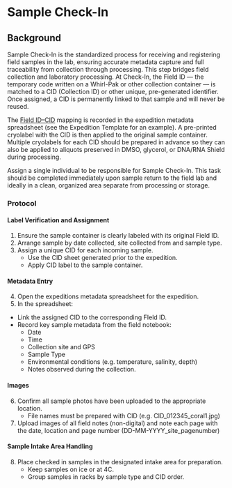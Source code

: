 # Sample Check-In

## Background

Sample Check-In is the standardized process for receiving and registering field samples in the lab, ensuring accurate metadata capture and full traceability from collection through processing.
This step bridges field collection and laboratory processing. At Check-In, the Field ID — the temporary code written on a Whirl-Pak or other collection container — is matched to a CID (Collection ID) or other unique, pre-generated identifier. Once assigned, a CID is permanently linked to that sample and will never be reused.

The [Field ID–CID](03-sample-identifiers-and-site-metadata.md) mapping is recorded in the expedition metadata spreadsheet (see the Expedition Template for an example). A pre-printed cryolabel with the CID is then applied to the original sample container. Multiple cryolabels for each CID should be prepared in advance so they can also be applied to aliquots preserved in DMSO, glycerol, or DNA/RNA Shield during processing.

Assign a single individual to be responsible for Sample Check-In. This task should be completed immediately upon sample return to the field lab and ideally in a clean, organized area separate from processing or storage.

### Protocol
#### Label Verification and Assignment
1. Ensure the sample container is clearly labeled with its original Field ID.
2. Arrange sample by date collected, site collected from and sample type.
3. Assign a unique CID for each incoming sample.
    - Use the CID sheet generated prior to the expedition.
    - Apply CID label to the sample container.
  
#### Metadata Entry
4. Open the expeditions metadata spreadsheet for the expedition.
5. In the spreadsheet:
  - Link the assigned CID to the corresponding FIeld ID.
  - Record key sample metadata from the field notebook:
      - Date
      - Time
      - Collection site and GPS
      - Sample Type
      - Environmental conditions (e.g. temperature, salinity, depth)
      - Notes observed during the collection.

#### Images
6. Confirm all sample photos have been uploaded to the appropriate location.
    - File names must be prepared with CID (e.g. CID_012345_coral1.jpg)
7. Upload images of all field notes (non-digital) and note each page with the date, location and page number (DD-MM-YYYY_site_pagenumber)

#### Sample Intake Area Handling
8. Place checked in samples in the designated intake area for preparation.
    - Keep samples on ice or at 4C.
    - Group samples in racks by sample type and CID order.
